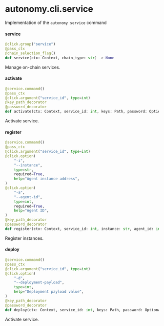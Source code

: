 <a id="autonomy.cli.service"></a>

# autonomy.cli.service

Implementation of the `autonomy service` command

<a id="autonomy.cli.service.service"></a>

#### service

```python
@click.group("service")
@pass_ctx
@chain_selection_flag()
def service(ctx: Context, chain_type: str) -> None
```

Manage on-chain services.

<a id="autonomy.cli.service.activate"></a>

#### activate

```python
@service.command()
@pass_ctx
@click.argument("service_id", type=int)
@key_path_decorator
@password_decorator
def activate(ctx: Context, service_id: int, keys: Path, password: Optional[str]) -> None
```

Activate service.

<a id="autonomy.cli.service.register"></a>

#### register

```python
@service.command()
@pass_ctx
@click.argument("service_id", type=int)
@click.option(
    "-i",
    "--instance",
    type=str,
    required=True,
    help="Agent instance address",
)
@click.option(
    "-a",
    "--agent-id",
    type=int,
    required=True,
    help="Agent ID",
)
@key_path_decorator
@password_decorator
def register(ctx: Context, service_id: int, instance: str, agent_id: int, keys: Path, password: Optional[str]) -> None
```

Register instances.

<a id="autonomy.cli.service.deploy"></a>

#### deploy

```python
@service.command()
@pass_ctx
@click.argument("service_id", type=int)
@click.option(
    "-d",
    "--deployment-payload",
    type=int,
    help="Deployment payload value",
)
@key_path_decorator
@password_decorator
def deploy(ctx: Context, service_id: int, keys: Path, password: Optional[str], deployment_payload: Optional[str]) -> None
```

Activate service.


